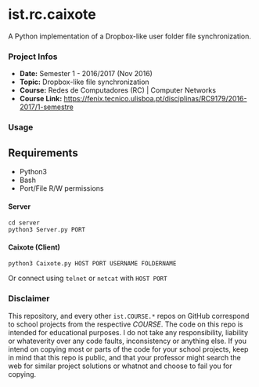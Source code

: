 # ist.rc.caixote
A Python implementation of a Dropbox-like user folder file synchronization.

### Project Infos
* **Date:** Semester 1 - 2016/2017 (Nov 2016)
* **Topic:** Dropbox-like file synchronization
* **Course:** Redes de Computadores (RC) | Computer Networks
* **Course Link:** https://fenix.tecnico.ulisboa.pt/disciplinas/RC9179/2016-2017/1-semestre

### Usage

## Requirements
* Python3
* Bash
* Port/File R/W permissions

#### Server
```shell
cd server
python3 Server.py PORT
```

#### Caixote (Client)
```
python3 Caixote.py HOST PORT USERNAME FOLDERNAME
```

Or connect using `telnet` or `netcat` with `HOST PORT`


### Disclaimer
This repository, and every other `ist.COURSE.*` repos on GitHub correspond to school projects from the respective *COURSE*. The code on this repo is intended for educational purposes. I do not take any responsibility, liability or whateverity over any code faults, inconsistency or anything else. If you intend on copying most or parts of the code for your school projects, keep in mind that this repo is public, and that your professor might search the web for similar project solutions or whatnot and choose to fail you for copying.
